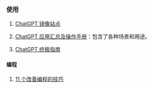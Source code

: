 ### 使用

1. [ChatGPT 镜像站点](https://github.com/xx025/carrot)

1. [ChatGPT 应用汇总及操作手册](https://www.mojidoc.com/05dbc-uvhdkr22fjazlowmiihngdoxvq-00b)：包含了各种场景和用途。
1. [ChatGPT 终极指南](https://geekr.dev/posts/chatgpt-ultimate-guide)

#### 编程

1. [11 个改善编程的技巧](https://twitter.com/svpino/status/1611357154514186241?s=20)
